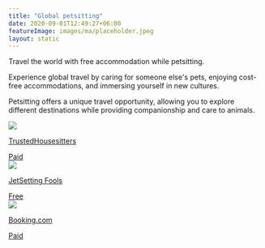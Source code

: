 ```yaml
---
title: "Global petsitting"
date: 2020-09-01T12:49:27+06:00
featureImage: images/ma/placeholder.jpeg
layout: static
---
```


Travel the world with free accommodation while petsitting.

Experience global travel by caring for someone else's pets, enjoying cost-free accommodations, and immersing yourself in new cultures.

Petsitting offers a unique travel opportunity, allowing you to explore different destinations while providing companionship and care to animals.

<a class="ma-link" href="https://www.trustedhousesitters.com/"><div class="ma-card ma-card-Community"><div class="ma-icon"><img src ="/images/Icon-pound - community - opacity.svg"/></div><div class="ma-name"><p>TrustedHousesitters</p></div><div class="ma-paid-text"><span>Paid</span></div></div></a><a class="ma-link" href="https://jetsettingfools.com/international-house-sitting/"><div class="ma-card ma-card-Community"><div class="ma-icon"><img src ="/images/Icon-check - community - opacity.svg"/></div><div class="ma-name"><p>JetSetting Fools</p></div><div class="ma-paid-text"><span>Free </span></div></div></a><a class="ma-link" href="https://www.booking.com/"><div class="ma-card ma-card-Community"><div class="ma-icon"><img src ="/images/Icon-pound - community - opacity.svg"/></div><div class="ma-name"><p>Booking.com</p></div><div class="ma-paid-text"><span>Paid</span></div></div></a>  

<br/><br/>






